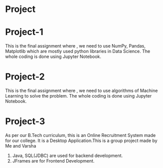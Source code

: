 # Project


# Project-1
This is the final assignment where , we need to use NumPy, Pandas, Matplotlib which are mostly used python libraries in Data Science. 
The whole coding is done using Jupyter Notebook. 

# Project-2
This is the final assignment where , we need to use algorithms of Machine Learning to solve the problem. 
The whole coding is done using Jupyter Notebook.

# Project-3
As per our B.Tech curriculum, this is an Online Recruitment System made for our college. It is a Desktop Application.This is a group project made by Me and Varsha
1. Java, SQL(JDBC) are used for backend development.
2. JFrames are for Frontend Development. 
